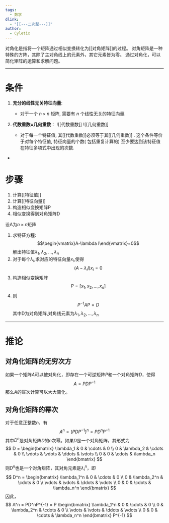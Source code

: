 ```yaml
---
tags:
  - 数学
dlink:
  - "[[---二次型---]]"
author:
  - Cyletix
---
```

 对角化是指将一个矩阵通过相似变换转化为[[对角矩阵]]的过程。
 对角矩阵是一种特殊的方阵，其除了主对角线上的元素外，其它元素皆为零。
 通过对角化，可以简化矩阵的运算和求解问题。

---
# 条件 
1. **充分的线性无关特征向量**: 
   - 对于一个 $n \times n$ 矩阵, 需要有 $n$ 个线性无关的特征向量. 
2. **代数重数=几何重数**：
![[代数重数]]
![[几何重数]]

   - 对于每一个特征值, 其[[代数重数]]必须等于其[[几何重数]] . 这个条件等价于对每个特征值, 特征向量的个数( 包括重复计算的) 至少要达到该特征值在特征多项式中出现的次数. 
+
# 步骤
1. 计算[[特征值]]
2. 计算[[特征向量]]
3. 构造相似变换矩阵P
4. 相似变换得到对角矩阵D

设A为$n\times n$矩阵
1. 求特征方程: $$\begin{vmatrix}A-\lambda I\end{vmatrix}=0$$解出特征值$\lambda_1, \lambda_2, ..., \lambda_n$ 
2. 对于每个$\lambda_i$,求对应的特征向量$x_i$,使得 $$(A-\lambda_iI)x_i=0$$
3. 构造相似变换矩阵 $$P=[x_1, x_2, ..., x_n]$$
4. 则$$P^{-1}AP=D$$ 其中D为对角矩阵,对角线元素为$\lambda_1, \lambda_2, ..., \lambda_n$


---
# 推论
## 对角化矩阵的无穷次方
如果一个矩阵$A$可以被对角化，即存在一个可逆矩阵$P$和一个对角矩阵$D$，使得
$$
A = PDP^{-1}
$$
那么$A$的幂次计算可以大大简化。

## 对角化矩阵的幂次
对于任意正整数$n$，有
$$
A^n = (PDP^{-1})^n = PD^nP^{-1}
$$
其中$D^n$是对角矩阵$D$的$n$次幂。如果$D$是一个对角矩阵，其形式为
$$
D = \begin{bmatrix}
\lambda_1 & 0 & \cdots & 0 \\
0 & \lambda_2 & \cdots & 0 \\
\vdots & \vdots & \ddots & \vdots \\
0 & 0 & \cdots & \lambda_n
\end{bmatrix}
$$
则$D^n$也是一个对角矩阵，其对角元素是$\lambda_i^n$，即
$$
D^n = \begin{bmatrix}
\lambda_1^n & 0 & \cdots & 0 \\
0 & \lambda_2^n & \cdots & 0 \\
\vdots & \vdots & \ddots & \vdots \\
0 & 0 & \cdots & \lambda_n^n
\end{bmatrix}
$$
因此，
$$
A^n = PD^nP^{-1} = P \begin{bmatrix}
\lambda_1^n & 0 & \cdots & 0 \\
0 & \lambda_2^n & \cdots & 0 \\
\vdots & \vdots & \ddots & \vdots \\
0 & 0 & \cdots & \lambda_n^n
\end{bmatrix} P^{-1}
$$
